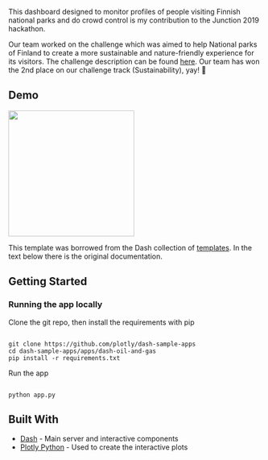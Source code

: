This dashboard designed to monitor profiles of people visiting Finnish national parks and do crowd control is my contribution to the Junction 2019 hackathon. 

Our team worked on the challenge which was aimed to help National parks of Finland to create a more sustainable and nature-friendly experience for its visitors. The challenge description can be found [here](https://2019.hackjunction.com/challenges/finding-ways-to-keep-finlands-national-parks-enjoyable-for-both-foreign-travels-and-locals). Our team has won the 2nd place on our challenge track (Sustainability), yay! :tada:

## Demo

<img src="output.gif" width="250" height="250"/>

This template was borrowed from the Dash collection of [templates](https://dash-gallery.plotly.host/dash-oil-and-gas/). In the text below there is the original documentation. 

## Getting Started

### Running the app locally

Clone the git repo, then install the requirements with pip

```

git clone https://github.com/plotly/dash-sample-apps
cd dash-sample-apps/apps/dash-oil-and-gas
pip install -r requirements.txt

```

Run the app

```

python app.py

```

## Built With

- [Dash](https://dash.plot.ly/) - Main server and interactive components
- [Plotly Python](https://plot.ly/python/) - Used to create the interactive plots


